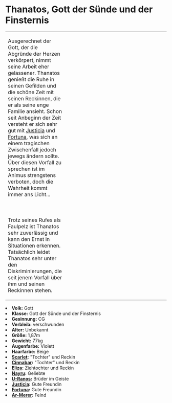 # Thanatos, Gott der Sünde und der Finsternis

<primary-label ref="npc"/>

<secondary-label ref="animus"/>

<secondary-label ref="sin"/>

<table>
<tr><td>
<p>
Ausgerechnet der Gott, der die Abgründe der Herzen verkörpert, nimmt seine Arbeit eher gelassener. Thanatos genießt die
Ruhe in seinen Gefilden und die schöne Zeit mit seinen Reckinnen, die er als seine enge Familie ansieht.
Schon seit Anbeginn der Zeit versteht er sich sehr gut mit <a href="Justicia.md">Justicia</a> und
<a href="Fortuna.md">Fortuna</a>, was sich an einem tragischen Zwischenfall jedoch jewegs ändern sollte. Über diesen
Vorfall zu sprechen ist im Animus strengstens verboten, doch die Wahrheit kommt immer ans Licht...
<br></br><br></br>
Trotz seines Rufes als Faulpelz ist Thanatos sehr zuverlässig und kann den Ernst in Situationen erkennen. Tatsächlich
leidet Thanatos sehr unter den Diskriminierungen, die seit jenem Vorfall über ihm und seinen Reckinnen stehen.
</p>

</td><td width="300">
<!-- Edit here -->
<img src="thanatos.png" alt="" />
</td></tr>
</table>

<procedure title="Allgemeine Informationen">
<list columns="2">
<li><b>Volk:</b> Gott</li>
<li><b>Klasse:</b> Gott der Sünde und der Finsternis</li>
<li><b>Gesinnung:</b> CG</li>
<li><b>Verbleib:</b> verschwunden</li>
</list>
</procedure>

<procedure title="Aussehen">
<list columns="3">
<li><b>Alter:</b> Unbekannt</li>
<li><b>Größe:</b> 1,87m</li>
<li><b>Gewicht:</b> 77kg</li>
<li><b>Augenfarbe:</b> Violett</li>
<li><b>Haarfarbe:</b> Beige</li>
</list>
</procedure>

<procedure title="Beziehungen">
<list columns="2">
<!-- <li><b><a href="Farone.md">Farone</a>:</b> Schwester</li> -->
<li><b><a href="Scarlet.md">Scarlet</a>:</b> "Tochter" und Reckin</li>
<li><b><a href="Cinnabar.md">Cinnabar</a>:</b> "Tochter" und Reckin</li>
<li><b><a href="Eliza.md">Eliza</a>:</b> Ziehtochter und Reckin</li>
<li><b><a href="Nayru.md">Nayru</a>:</b> Geliebte</li>
<li><b><a href="U-Ranos.md">U-Ranos</a>:</b> Brüder im Geiste</li>
<li><b><a href="Justicia.md">Justicia</a>:</b> Gute Freundin</li>
<li><b><a href="Fortuna.md">Fortuna</a>:</b> Gute Freundin</li>
<li><b><a href="Ar-Merer.md">Ar-Merer</a>:</b> Feind</li>
</list>
</procedure>

<!--
## Notizen

- **Ziele:** Neue Recken der Todsünden: Carmesine, Crimson, Coral, Rose, Garnet
- **Geheimnisse:** 
-->